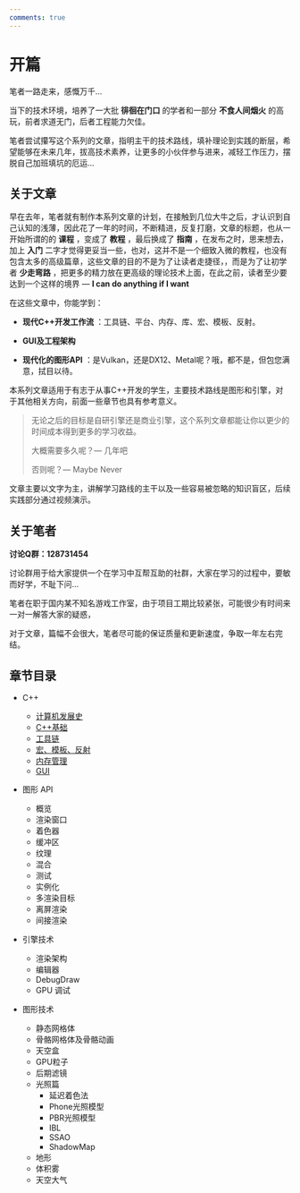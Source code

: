```yaml
---
comments: true
---
```


# 开篇

笔者一路走来，感慨万千...

当下的技术环境，培养了一大批 **徘徊在门口** 的学者和一部分 **不食人间烟火** 的高玩，前者求道无门，后者工程能力欠佳。

笔者尝试攥写这个系列的文章，指明主干的技术路线，填补理论到实践的断层，希望能够在未来几年，拔高技术素养，让更多的小伙伴参与进来，减轻工作压力，摆脱自己加班填坑的厄运...

## 关于文章

早在去年，笔者就有制作本系列文章的计划，在接触到几位大牛之后，才认识到自己认知的浅薄，因此花了一年的时间，不断精进，反复打磨，文章的标题，也从一开始所谓的的 **课程** ，变成了 **教程** ，最后换成了 **指南** ，在发布之时，思来想去，加上 **入门** 二字才觉得更妥当一些，也对，这并不是一个细致入微的教程，也没有包含太多的高级篇章，这些文章的目的不是为了让读者走捷径，，而是为了让初学者 **少走弯路** ，把更多的精力放在更高级的理论技术上面，在此之前，读者至少要达到一个这样的境界  — **I can do anything if I want**

在这些文章中，你能学到：

- **现代C++开发工作流** ：工具链、平台、内存、库、宏、模板、反射。

- **GUI及工程架构**

- **现代化的图形API** ：是Vulkan，还是DX12、Metal呢？哦，都不是，但包您满意，拭目以待。

本系列文章适用于有志于从事C++开发的学生，主要技术路线是图形和引擎，对于其他相关方向，前面一些章节也具有参考意义。

> 无论之后的目标是自研引擎还是商业引擎，这个系列文章都能让你以更少的时间成本得到更多的学习收益。
>
> 大概需要多久呢？— 几年吧
>
> 否则呢？— Maybe Never

文章主要以文字为主，讲解学习路线的主干以及一些容易被忽略的知识盲区，后续实践部分通过视频演示。

## 关于笔者

**讨论Q群：128731454**

讨论群用于给大家提供一个在学习中互帮互助的社群，大家在学习的过程中，要敏而好学，不耻下问...

笔者在职于国内某不知名游戏工作室，由于项目工期比较紧张，可能很少有时间来一对一解答大家的疑惑，

对于文章，篇幅不会很大，笔者尽可能的保证质量和更新速度，争取一年左右完结。

## 章节目录

- C++
    - [计算机发展史](00-C++/1.计算机发展史.md)
    - [C++基础](00-C++/2.C++基础.md)
    - [工具链](00-C++/3.工具链.md)
    - [宏、模板、反射](00-C++/4.宏、模板、反射.md)
    - [内存管理](00-C++/5.内存管理.md)
    - [GUI](00-C++/6.GUI.md)
- 图形 API
    - 概览
    - 渲染窗口
    - 着色器
    - 缓冲区
    - 纹理
    - 混合
    - 测试
    - 实例化
    - 多渲染目标
    - 离屏渲染
    - 间接渲染
- 引擎技术

    - 渲染架构
    - 编辑器
    - DebugDraw
    - GPU 调试
- 图形技术
    - 静态网格体
    - 骨骼网格体及骨骼动画
    - 天空盒
    - GPU粒子
    - 后期滤镜
    - 光照篇
        - 延迟着色法
        - Phone光照模型
        - PBR光照模型
        - IBL
        - SSAO
        - ShadowMap
    - 地形
    - 体积雾
    - 天空大气
